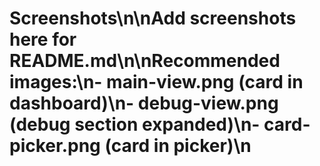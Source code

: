 # Screenshots\n\nAdd screenshots here for README.md\n\nRecommended images:\n- main-view.png (card in dashboard)\n- debug-view.png (debug section expanded)\n- card-picker.png (card in picker)\n
